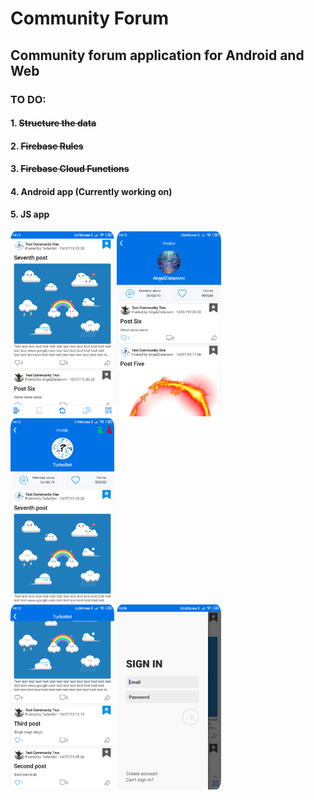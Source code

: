 # Community Forum
 
<h2>Community forum application for Android and Web</h2>
<h3>TO DO:</h3>
<h4>1. <strike>Structure the data</strike></h4>
<h4>2. <strike>Firebase Rules</strike></h4>
<h4>3. <strike>Firebase Cloud Functions</strike></h4>
<h4>4. Android app (Currently working on)</h4>
<h4>5. JS app</h4>
<div style="display: inline-block">
<img src="screen1.png" alt="First screen" width="33%" style="border-radius: 5%;">
<img src="screen2.png" alt="First screen" width="33%" style="border-radius: 5%;">
<img src="screen3.png" alt="First screen" width="33%" style="border-radius: 5%;"><br>
<img src="screen4.png" alt="First screen" width="33%" style="border-radius: 5%;">
<img src="screen5.png" alt="First screen" width="33%" style="border-radius: 5%;">
</div>